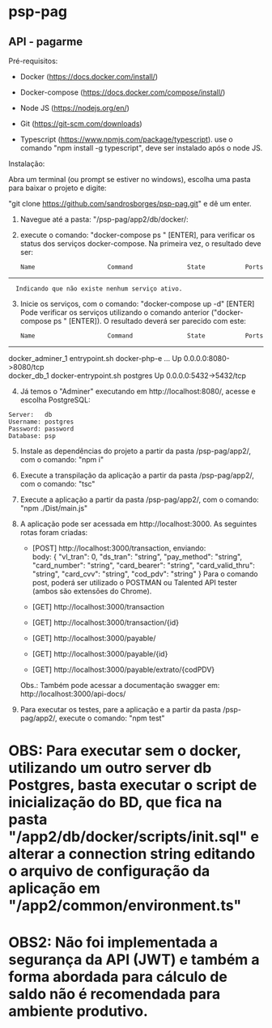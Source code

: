 # psp-pag

## API - pagarme

Pré-requisitos:

- Docker (https://docs.docker.com/install/)
- Docker-compose (https://docs.docker.com/compose/install/)
- Node JS (https://nodejs.org/en/)
- Git (https://git-scm.com/downloads)

- Typescript (https://www.npmjs.com/package/typescript).
  use o comando "npm install -g typescript", deve ser instalado após o node JS.

Instalação:

Abra um terminal (ou prompt se estiver no windows), escolha uma pasta para baixar o projeto e digite:

  "git clone https://github.com/sandrosborges/psp-pag.git" e dê um enter.
  
  1.  Navegue até a pasta: "/psp-pag/app2/db/docker/:
  2.  execute o comando: "docker-compose ps " [ENTER], para verificar os status dos serviços docker-compose. Na primeira vez, o   resultado deve ser:
  
          Name                    Command               State           Ports         
  ----------------------------------------------------------------------------------
        
      Indicando que não existe nenhum serviço ativo.
  3.  Inicie os serviços, com o comando: "docker-compose up -d" [ENTER] Pode verificar os serviços utilizando o comando         anterior ("docker-compose ps " [ENTER]). O resultado deverá ser parecido com este:
  
          Name                    Command               State           Ports         
  ----------------------------------------------------------------------------------
  docker_adminer_1   entrypoint.sh docker-php-e ...   Up      0.0.0.0:8080->8080/tcp   
  docker_db_1        docker-entrypoint.sh postgres    Up      0.0.0.0:5432->5432/tcp 
  
  
  
  4. Já temos o "Adminer" executando em http://localhost:8080/, acesse e escolha PostgreSQL:
  
    Server:   db
    Username: postgres
    Password: password
    Database: psp

 5. Instale as dependências do projeto a partir da pasta /psp-pag/app2/, com o comando: "npm i"
 6. Execute a transpilação da aplicação a partir da pasta /psp-pag/app2/, com o comando: "tsc"
 6. Execute a aplicação a partir da pasta /psp-pag/app2/, com o comando: "npm ./Dist/main.js"
 7. A aplicação pode ser acessada em http://localhost:3000. As seguintes rotas foram criadas:
    - [POST] http://localhost:3000/transaction, enviando:    
      body: {
              "vl_tran": 0,
              "ds_tran": "string",
              "pay_method": "string",
              "card_number": "string",
              "card_bearer": "string",
              "card_valid_thru": "string",
              "card_cvv": "string",
              "cod_pdv": "string"
            }
          Para o comando post, poderá ser utilizado o POSTMAN ou Talented API tester (ambos são extensões do Chrome).
    
    - [GET] http://localhost:3000/transaction
    - [GET] http://localhost:3000/transaction/{id}
    - [GET] http://localhost:3000/payable/
    - [GET] http://localhost:3000/payable/{id}
    - [GET] http://localhost:3000/payable/extrato/{codPDV}
    
    Obs.: Também pode acessar a documentação swagger em:  http://localhost:3000/api-docs/
    

7. Para executar os testes, pare a aplicação e a partir da pasta /psp-pag/app2/, execute o comando: "npm test"

# OBS: Para executar sem o docker, utilizando um outro server db Postgres, basta executar o script de inicialização do BD, que fica na pasta "/app2/db/docker/scripts/init.sql" e alterar a connection string editando o arquivo de configuração da aplicação em "/app2/common/environment.ts"

# OBS2: Não foi implementada a segurança da API (JWT) e também a forma abordada para cálculo de saldo não é recomendada para ambiente produtivo.
 
 
 
  
  
  







